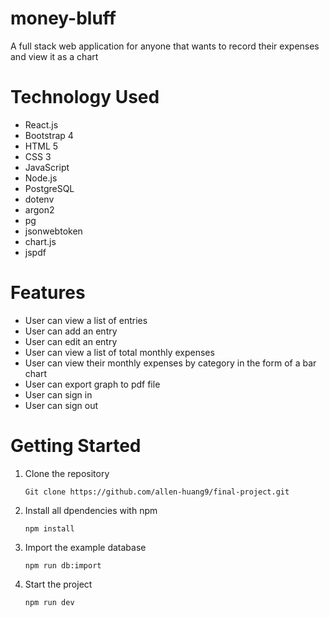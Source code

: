 # money-bluff

A full stack web application for anyone that wants to record their expenses and view it as a chart

# Technology Used
* React.js
* Bootstrap 4
* HTML 5
* CSS 3
* JavaScript
* Node.js
* PostgreSQL
* dotenv
* argon2
* pg
* jsonwebtoken
* chart.js
* jspdf

# Features
* User can view a list of entries
* User can add an entry
* User can edit an entry
* User can view a list of total monthly expenses
* User can view their monthly expenses by category in the form of a bar chart
* User can export graph to pdf file
* User can sign in
* User can sign out

# Getting Started
1. Clone the repository
   ```
   Git clone https://github.com/allen-huang9/final-project.git
   ```
2. Install all dpendencies with npm
   ```
   npm install
   ```
3. Import the example database
   ```
   npm run db:import
   ```
4. Start the project
   ```
   npm run dev
   ```
